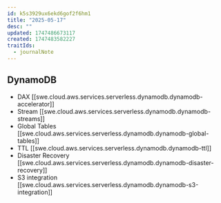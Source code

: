 ```yaml
---
id: k5s3929ux6ekd6gof2f6hm1
title: "2025-05-17"
desc: ""
updated: 1747486673117
created: 1747483582227
traitIds:
  - journalNote
---
```


## DynamoDB

- DAX [[swe.cloud.aws.services.serverless.dynamodb.dynamodb-accelerator]]
- Stream [[swe.cloud.aws.services.serverless.dynamodb.dynamodb-streams]]
- Global Tables [[swe.cloud.aws.services.serverless.dynamodb.dynamodb-global-tables]]
- TTL [[swe.cloud.aws.services.serverless.dynamodb.dynamodb-ttl]]
- Disaster Recovery [[swe.cloud.aws.services.serverless.dynamodb.dynamodb-disaster-recovery]]
- S3 integration [[swe.cloud.aws.services.serverless.dynamodb.dynamodb-s3-integration]]
